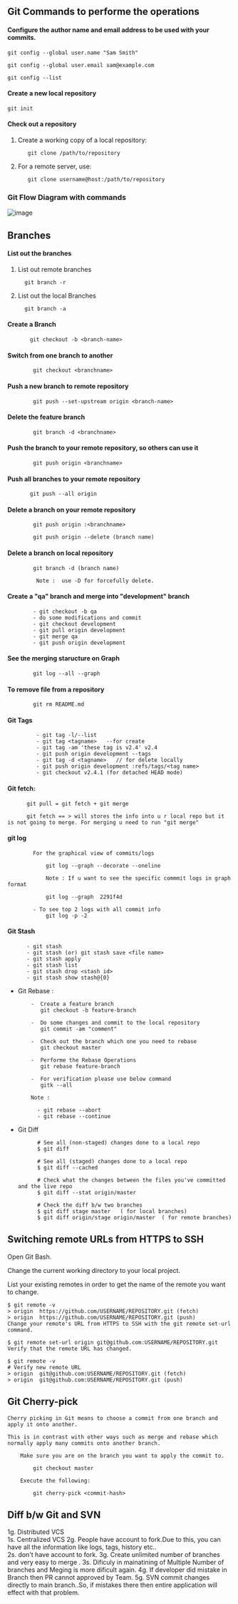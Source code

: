 ## Git Commands to performe the operations

#### Configure the author name and email address to be used with your commits.

    git config --global user.name "Sam Smith"

    git config --global user.email sam@example.com
    
    git config --list

#### Create a new local repository

    git init

#### Check out a repository

 1. Create a working copy of a local repository:

           git clone /path/to/repository

 2. For a remote server, use:	
 
           git clone username@host:/path/to/repository
           
 ### Git Flow Diagram with commands
 
 ![image](https://github.com/learn-with-devops/devops/blob/master/GitHub/images/GitHub_Flow.png)

## Branches

#### List out the branches
 
  1. List out remote branches

           git branch -r

  2. List out the local Branches

           git branch -a

 #### Create a Branch

           git checkout -b <branch-name>

 #### Switch from one branch to another

   			git checkout <branchname>

 #### Push a new branch to remote repository

   			git push --set-upstream origin <branch-name>

 #### Delete the feature branch

   			git branch -d <branchname>

 #### Push the branch to your remote repository, so others can use it

   			git push origin <branchname>

 #### Push all branches to your remote repository

		   git push --all origin

 #### Delete a branch on your remote repository

   			git push origin :<branchname>

   			git push origin --delete (branch name)

 #### Delete a branch on local repository

   			git branch -d (branch name)

  			 Note :  use -D for forcefully delete. 

 #### Create a "qa" branch and merge into "development" branch

            - git checkout -b qa
		    - do some modifications and commit
		    - git checkout development
		    - git pull origin development
		    - git merge qa
		    - git push origin development

 #### See the merging staructure on Graph

     		git log --all --graph

 #### To remove file from a repository

     		git rm README.md

 #### Git Tags
     

		     - git tag -l/--list
		     - git tag <tagname>   --for create
		     - git tag -am 'these tag is v2.4' v2.4
		     - git push origin development --tags
		     - git tag -d <tagname>   // for delete locally
		     - git push origin development :refs/tags/<tag name>
		     - git checkout v2.4.1 (for detached HEAD mode)

 #### Git fetch:
     
     
	      git pull = git fetch + git merge

	      git fetch == > will stores the info into u r local repo but it is not going to merge. For merging u need to run "git merge"
 
 #### git log

	       	For the graphical view of commits/logs

				git log --graph --decorate --oneline

				Note : If u want to see the specific commmit logs in graph format

				git log --graph  2291f4d

			- To see top 2 logs with all commit info
				git log -p -2

  
  #### Git Stash


          - git stash
		  - git stash (or) git stash save <file name>
		  - git stash apply
		  - git stash list
		  - git stash drop <stash id>
		  - git stash show stash@{0}



- Git Rebase :

          -  Create a feature branch
             git checkout -b feature-branch

          -  Do some changes and commit to the local repository
             git commit -am "comment"

          -  Check out the branch which one you need to rebase
             git checkout master

          -  Performe the Rebase Operations
             git rebase feature-branch

          -  For verification please use below command
             gitk --all

          Note : 

          	- git rebase --abort
          	- git rebase --continue


- Git Diff

         	# See all (non-staged) changes done to a local repo
			$ git diff

			# See all (staged) changes done to a local repo
			$ git diff --cached

			# Check what the changes between the files you've committed and the live repo
			$ git diff --stat origin/master
			
			# Check the diff b/w two branches
			$ git diff stage master   ( for local branches)
			$ git diff origin/stage origin/master  ( for remote branches)
			
			

## Switching remote URLs from HTTPS to SSH

   Open Git Bash.

   Change the current working directory to your local project.

   List your existing remotes in order to get the name of the remote you want to change.

	$ git remote -v
	> origin  https://github.com/USERNAME/REPOSITORY.git (fetch)
	> origin  https://github.com/USERNAME/REPOSITORY.git (push)
	Change your remote's URL from HTTPS to SSH with the git remote set-url command.

	$ git remote set-url origin git@github.com:USERNAME/REPOSITORY.git
	Verify that the remote URL has changed.

	$ git remote -v
	# Verify new remote URL
	> origin  git@github.com:USERNAME/REPOSITORY.git (fetch)
	> origin  git@github.com:USERNAME/REPOSITORY.git (push)


## Git Cherry-pick

	Cherry picking in Git means to choose a commit from one branch and apply it onto another.

	This is in contrast with other ways such as merge and rebase which normally apply many commits onto another branch.

		Make sure you are on the branch you want to apply the commit to.

			git checkout master
		
		Execute the following:
			
			git cherry-pick <commit-hash>
			

## Diff b/w Git and SVN

 1g. Distributed VCS								 
 1s. Centralized VCS
 2g. People have account to fork.Due to this, you can have all the information like logs, tags, history etc..  			 
 2s. don't have account to fork.
 3g. Create unlimited number of branches and very easy to merge .
 3s. Dificuly in mainatining of Multiple Number of branches and Meging is more dificult again.
 4g. If developer did mistake in Branch then PR cannot approved by Team.
 5g. SVN commit changes directly to main branch..So, if mistakes there then entire application will effect with that problem.
